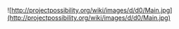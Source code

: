 ![http://projectpossibility.org/wiki/images/d/d0/Main.jpg](http://projectpossibility.org/wiki/images/d/d0/Main.jpg)
